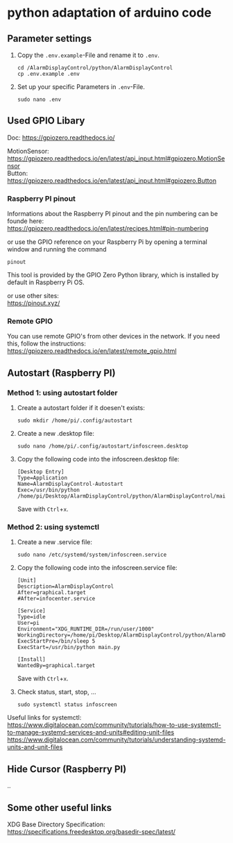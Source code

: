 # python adaptation of arduino code


## Parameter settings
1.  Copy the `.env.example`-File and rename it to `.env`.
    ```env
    cd /AlarmDisplayControl/python/AlarmDisplayControl
    cp .env.example .env
    ```

2.  Set up your specific Parameters in `.env`-File.
    ```env
    sudo nano .env
    ```   

## Used GPIO Libary
Doc:  https://gpiozero.readthedocs.io/

MotionSensor: https://gpiozero.readthedocs.io/en/latest/api_input.html#gpiozero.MotionSensor<br/>
Button: https://gpiozero.readthedocs.io/en/latest/api_input.html#gpiozero.Button

### Raspberry PI pinout
Informations about the Raspberry PI pinout and the pin numbering can be founde here:<br/>
https://gpiozero.readthedocs.io/en/latest/recipes.html#pin-numbering

or use the GPIO reference on your Raspberry Pi by opening a terminal window and running the command
```env
pinout
```
This tool is provided by the GPIO Zero Python library, which is installed by default in Raspberry Pi OS.

or use other sites:<br/>
https://pinout.xyz/


### Remote GPIO
You can use remote GPIO's from other devices in the network.
If you need this, follow the instructions: https://gpiozero.readthedocs.io/en/latest/remote_gpio.html

## Autostart (Raspberry PI)
### Method 1: using autostart folder
1.  Create a autostart folder if it doesen't exists:
    ```env
    sudo mkdir /home/pi/.config/autostart
    ```

2.  Create a new .desktop file:
    ```env
    sudo nano /home/pi/.config/autostart/infoscreen.desktop
    ```

3.  Copy the following code into the infoscreen.desktop file:
    ```env
    [Desktop Entry]
    Type=Application
    Name=AlarmDisplayControl-Autostart
    Exec=/usr/bin/python /home/pi/Desktop/AlarmDisplayControl/python/AlarmDisplayControl/main.py
    ```
    Save with `Ctrl`+`x`.

### Method 2: using systemctl
1.  Create a new .service file:
    ```env
    sudo nano /etc/systemd/system/infoscreen.service
    ```

2.  Copy the following code into the infoscreen.service file:
    ```env
    [Unit]
    Description=AlarmDisplayControl
    After=graphical.target
    #After=infocenter.service

    [Service]
    Type=idle
    User=pi
    Environment="XDG_RUNTIME_DIR=/run/user/1000"
    WorkingDirectory=/home/pi/Desktop/AlarmDisplayControl/python/AlarmDisplayControl
    ExecStartPre=/bin/sleep 5
    ExecStart=/usr/bin/python main.py

    [Install]
    WantedBy=graphical.target
    ```
    Save with `Ctrl`+`x`.

3.  Check status, start, stop, ...
    ```env
    sudo systemctl status infoscreen
    ```

Useful links for systemctl:<br/>
https://www.digitalocean.com/community/tutorials/how-to-use-systemctl-to-manage-systemd-services-and-units#editing-unit-files<br/>
https://www.digitalocean.com/community/tutorials/understanding-systemd-units-and-unit-files

## Hide Cursor (Raspberry PI)
..

## Some other useful links
XDG Base Directory Specification: https://specifications.freedesktop.org/basedir-spec/latest/

